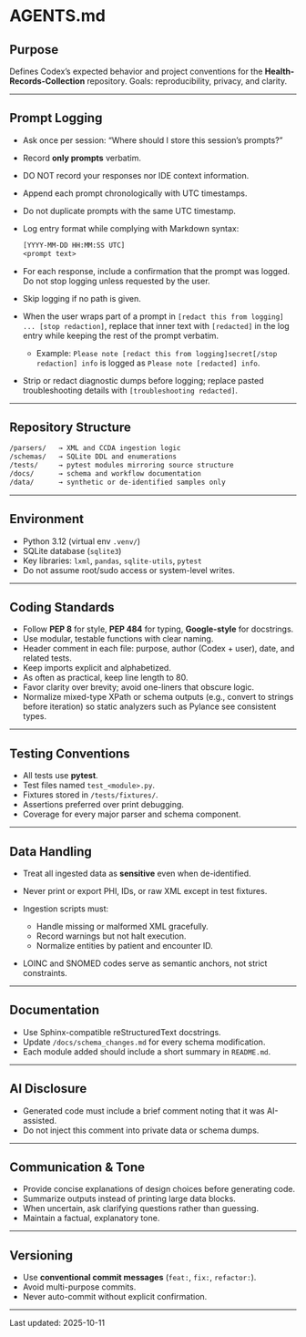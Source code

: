 # AGENTS.md

## Purpose

Defines Codex’s expected behavior and project conventions for the **Health-Records-Collection** repository.
Goals: reproducibility, privacy, and clarity.

---

## Prompt Logging

* Ask once per session: “Where should I store this session’s prompts?”
* Record **only prompts** verbatim.
* DO NOT record your responses nor IDE context information.
* Append each prompt chronologically with UTC timestamps.
* Do not duplicate prompts with the same UTC timestamp.
* Log entry format while complying with Markdown syntax:

  ```txt
  [YYYY-MM-DD HH:MM:SS UTC]
  <prompt text>
  ```

* For each response, include a confirmation that the prompt was logged. Do not stop logging unless requested by the user.
* Skip logging if no path is given.
* When the user wraps part of a prompt in `[redact this from logging] ... [stop redaction]`, replace that inner text with `[redacted]` in the log entry while keeping the rest of the prompt verbatim.
  * Example: `Please note [redact this from logging]secret[/stop redaction] info` is logged as `Please note [redacted] info`.
* Strip or redact diagnostic dumps before logging; replace pasted troubleshooting details with `[troubleshooting redacted]`.

---

## Repository Structure

```txt
/parsers/   → XML and CCDA ingestion logic
/schemas/   → SQLite DDL and enumerations
/tests/     → pytest modules mirroring source structure
/docs/      → schema and workflow documentation
/data/      → synthetic or de-identified samples only
```

---

## Environment

* Python 3.12 (virtual env `.venv/`)
* SQLite database (`sqlite3`)
* Key libraries: `lxml`, `pandas`, `sqlite-utils`, `pytest`
* Do not assume root/sudo access or system-level writes.

---

## Coding Standards

* Follow **PEP 8** for style, **PEP 484** for typing, **Google-style** for docstrings.
* Use modular, testable functions with clear naming.
* Header comment in each file: purpose, author (Codex + user), date, and related tests.
* Keep imports explicit and alphabetized.
* As often as practical, keep line length to 80.
* Favor clarity over brevity; avoid one-liners that obscure logic.
* Normalize mixed-type XPath or schema outputs (e.g., convert to strings before iteration) so static analyzers such as Pylance see consistent types.

---

## Testing Conventions

* All tests use **pytest**.
* Test files named `test_<module>.py`.
* Fixtures stored in `/tests/fixtures/`.
* Assertions preferred over print debugging.
* Coverage for every major parser and schema component.

---

## Data Handling

* Treat all ingested data as **sensitive** even when de-identified.
* Never print or export PHI, IDs, or raw XML except in test fixtures.
* Ingestion scripts must:

  * Handle missing or malformed XML gracefully.
  * Record warnings but not halt execution.
  * Normalize entities by patient and encounter ID.
* LOINC and SNOMED codes serve as semantic anchors, not strict constraints.

---

## Documentation

* Use Sphinx-compatible reStructuredText docstrings.
* Update `/docs/schema_changes.md` for every schema modification.
* Each module added should include a short summary in `README.md`.

---

## AI Disclosure

* Generated code must include a brief comment noting that it was AI-assisted.
* Do not inject this comment into private data or schema dumps.

---

## Communication & Tone

* Provide concise explanations of design choices before generating code.
* Summarize outputs instead of printing large data blocks.
* When uncertain, ask clarifying questions rather than guessing.
* Maintain a factual, explanatory tone.

---

## Versioning

* Use **conventional commit messages** (`feat:`, `fix:`, `refactor:`).
* Avoid multi-purpose commits.
* Never auto-commit without explicit confirmation.

---

Last updated: 2025-10-11
